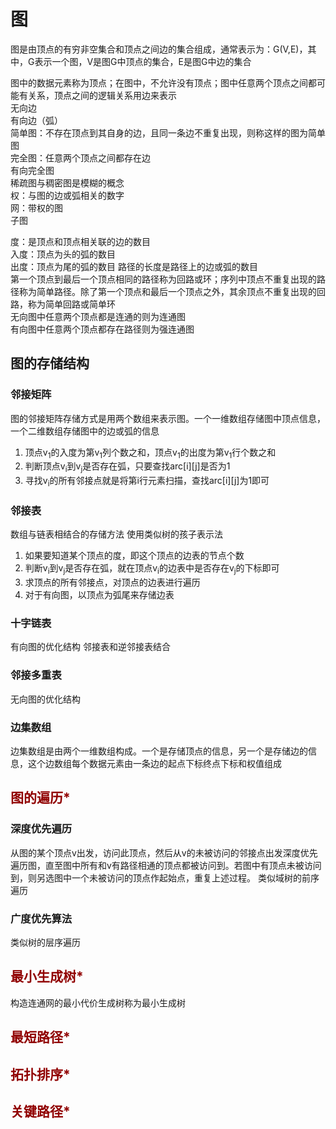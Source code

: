 # 图
图是由顶点的有穷非空集合和顶点之间边的集合组成，通常表示为：G(V,E)，其中，G表示一个图，V是图G中顶点的集合，E是图G中边的集合

图中的数据元素称为顶点；在图中，不允许没有顶点；图中任意两个顶点之间都可能有关系，顶点之间的逻辑关系用边来表示   
无向边   
有向边（弧）   
简单图：不存在顶点到其自身的边，且同一条边不重复出现，则称这样的图为简单图   
完全图：任意两个顶点之间都存在边   
有向完全图   
稀疏图与稠密图是模糊的概念    
权：与图的边或弧相关的数字   
网：带权的图    
子图   

度：是顶点和顶点相关联的边的数目   
入度：顶点为头的弧的数目   
出度：顶点为尾的弧的数目
路径的长度是路径上的边或弧的数目   
第一个顶点到最后一个顶点相同的路径称为回路或环；序列中顶点不重复出现的路径称为简单路径。除了第一个顶点和最后一个顶点之外，其余顶点不重复出现的回路，称为简单回路或简单环   
无向图中任意两个顶点都是连通的则为连通图   
有向图中任意两个顶点都存在路径则为强连通图

## 图的存储结构
### 邻接矩阵
图的邻接矩阵存储方式是用两个数组来表示图。一个一维数组存储图中顶点信息，一个二维数组存储图中的边或弧的信息
1. 顶点v<sub>1</sub>的入度为第v<sub>1</sub>列个数之和，顶点v<sub>1</sub>的出度为第v<sub>1</sub>行个数之和
2. 判断顶点v<sub>i</sub>到v<sub>j</sub>是否存在弧，只要查找arc[i][j]是否为1
3. 寻找v<sub>i</sub>的所有邻接点就是将第i行元素扫描，查找arc[i][j]为1即可

### 邻接表
数组与链表相结合的存储方法
使用类似树的孩子表示法
1. 如果要知道某个顶点的度，即这个顶点的边表的节点个数
2. 判断v<sub>i</sub>到v<sub>j</sub>是否存在弧，就在顶点v<sub>i</sub>的边表中是否存在v<sub>j</sub>的下标即可
3. 求顶点的所有邻接点，对顶点的边表进行遍历
4. 对于有向图，以顶点为弧尾来存储边表

### 十字链表
有向图的优化结构
邻接表和逆邻接表结合

### 邻接多重表
无向图的优化结构

### 边集数组
边集数组是由两个一维数组构成。一个是存储顶点的信息，另一个是存储边的信息，这个边数组每个数据元素由一条边的起点下标终点下标和权值组成

## <font color=#9000000>图的遍历*</font>
### 深度优先遍历
从图的某个顶点v出发，访问此顶点，然后从v的未被访问的邻接点出发深度优先遍历图，直至图中所有和v有路径相通的顶点都被访问到。若图中有顶点未被访问到，则另选图中一个未被访问的顶点作起始点，重复上述过程。
类似域树的前序遍历

### 广度优先算法
类似树的层序遍历

## <font color=#9000000>最小生成树*</font>
构造连通网的最小代价生成树称为最小生成树

## <font color=#9000000>最短路径*</font>

## <font color=#9000000>拓扑排序*</font>

## <font color=#9000000>关键路径*</font>
